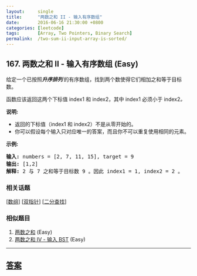 ```yaml
---
layout:     single
title:      "两数之和 II - 输入有序数组"
date:       2016-06-16 21:30:00 +0800
categories: [leetcode]
tags:       [Array, Two Pointers, Binary Search]
permalink:  /two-sum-ii-input-array-is-sorted/
---
```


## 167. 两数之和 II - 输入有序数组 (Easy)

<p>给定一个已按照<strong><em>升序排列</em>&nbsp;</strong>的有序数组，找到两个数使得它们相加之和等于目标数。</p>

<p>函数应该返回这两个下标值<em> </em>index1 和 index2，其中 index1&nbsp;必须小于&nbsp;index2<em>。</em></p>

<p><strong>说明:</strong></p>

<ul>
	<li>返回的下标值（index1 和 index2）不是从零开始的。</li>
	<li>你可以假设每个输入只对应唯一的答案，而且你不可以重复使用相同的元素。</li>
</ul>

<p><strong>示例:</strong></p>

<pre><strong>输入:</strong> numbers = [2, 7, 11, 15], target = 9
<strong>输出:</strong> [1,2]
<strong>解释:</strong> 2 与 7 之和等于目标数 9 。因此 index1 = 1, index2 = 2 。</pre>

### 相关话题
  [[数组](https://github.com/openset/leetcode/tree/master/tag/array/README.md)]
  [[双指针](https://github.com/openset/leetcode/tree/master/tag/two-pointers/README.md)]
  [[二分查找](https://github.com/openset/leetcode/tree/master/tag/binary-search/README.md)]

### 相似题目
  1. [两数之和](/two-sum) (Easy)
  1. [两数之和 IV - 输入 BST](/two-sum-iv-input-is-a-bst) (Easy)

---

## [答案](https://github.com/openset/leetcode/tree/master/problems/two-sum-ii-input-array-is-sorted)

